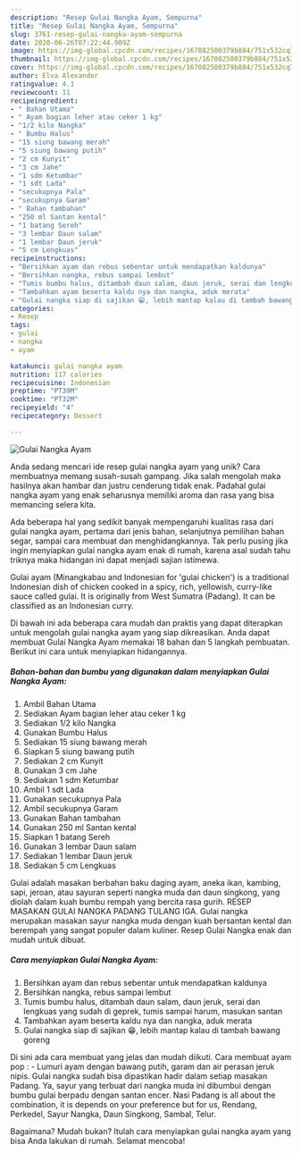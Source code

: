 ```yaml
---
description: "Resep Gulai Nangka Ayam, Sempurna"
title: "Resep Gulai Nangka Ayam, Sempurna"
slug: 3761-resep-gulai-nangka-ayam-sempurna
date: 2020-06-26T07:22:44.909Z
image: https://img-global.cpcdn.com/recipes/167082500379b884/751x532cq70/gulai-nangka-ayam-foto-resep-utama.jpg
thumbnail: https://img-global.cpcdn.com/recipes/167082500379b884/751x532cq70/gulai-nangka-ayam-foto-resep-utama.jpg
cover: https://img-global.cpcdn.com/recipes/167082500379b884/751x532cq70/gulai-nangka-ayam-foto-resep-utama.jpg
author: Elva Alexander
ratingvalue: 4.1
reviewcount: 11
recipeingredient:
- " Bahan Utama"
- " Ayam bagian leher atau ceker 1 kg"
- "1/2 kilo Nangka"
- " Bumbu Halus"
- "15 siung bawang merah"
- "5 siung bawang putih"
- "2 cm Kunyit"
- "3 cm Jahe"
- "1 sdm Ketumbar"
- "1 sdt Lada"
- "secukupnya Pala"
- "secukupnya Garam"
- " Bahan tambahan"
- "250 ml Santan kental"
- "1 batang Sereh"
- "3 lembar Daun salam"
- "1 lembar Daun jeruk"
- "5 cm Lengkuas"
recipeinstructions:
- "Bersihkan ayam dan rebus sebentar untuk mendapatkan kaldunya"
- "Bersihkan nangka, rebus sampai lembut"
- "Tumis bumbu halus, ditambah daun salam, daun jeruk, serai dan lengkuas yang sudah di geprek, tumis sampai harum, masukan santan"
- "Tambahkan ayam beserta kaldu nya dan nangka, aduk merata"
- "Gulai nangka siap di sajikan 😁, lebih mantap kalau di tambah bawang goreng"
categories:
- Resep
tags:
- gulai
- nangka
- ayam

katakunci: gulai nangka ayam 
nutrition: 117 calories
recipecuisine: Indonesian
preptime: "PT39M"
cooktime: "PT32M"
recipeyield: "4"
recipecategory: Dessert

---
```



![Gulai Nangka Ayam](https://img-global.cpcdn.com/recipes/167082500379b884/751x532cq70/gulai-nangka-ayam-foto-resep-utama.jpg)

Anda sedang mencari ide resep gulai nangka ayam yang unik? Cara membuatnya memang susah-susah gampang. Jika salah mengolah maka hasilnya akan hambar dan justru cenderung tidak enak. Padahal gulai nangka ayam yang enak seharusnya memiliki aroma dan rasa yang bisa memancing selera kita.

Ada beberapa hal yang sedikit banyak mempengaruhi kualitas rasa dari gulai nangka ayam, pertama dari jenis bahan, selanjutnya pemilihan bahan segar, sampai cara membuat dan menghidangkannya. Tak perlu pusing jika ingin menyiapkan gulai nangka ayam enak di rumah, karena asal sudah tahu triknya maka hidangan ini dapat menjadi sajian istimewa.

Gulai ayam (Minangkabau and Indonesian for &#39;gulai chicken&#39;) is a traditional Indonesian dish of chicken cooked in a spicy, rich, yellowish, curry-like sauce called gulai. It is originally from West Sumatra (Padang). It can be classified as an Indonesian curry.


Di bawah ini ada beberapa cara mudah dan praktis yang dapat diterapkan untuk mengolah gulai nangka ayam yang siap dikreasikan. Anda dapat membuat Gulai Nangka Ayam memakai 18 bahan dan 5 langkah pembuatan. Berikut ini cara untuk menyiapkan hidangannya.

<!--inarticleads1-->

##### Bahan-bahan dan bumbu yang digunakan dalam menyiapkan Gulai Nangka Ayam:

1. Ambil  Bahan Utama
1. Sediakan  Ayam bagian leher atau ceker 1 kg
1. Sediakan 1/2 kilo Nangka
1. Gunakan  Bumbu Halus
1. Sediakan 15 siung bawang merah
1. Siapkan 5 siung bawang putih
1. Sediakan 2 cm Kunyit
1. Gunakan 3 cm Jahe
1. Sediakan 1 sdm Ketumbar
1. Ambil 1 sdt Lada
1. Gunakan secukupnya Pala
1. Ambil secukupnya Garam
1. Gunakan  Bahan tambahan
1. Gunakan 250 ml Santan kental
1. Siapkan 1 batang Sereh
1. Gunakan 3 lembar Daun salam
1. Sediakan 1 lembar Daun jeruk
1. Sediakan 5 cm Lengkuas


Gulai adalah masakan berbahan baku daging ayam, aneka ikan, kambing, sapi, jeroan, atau sayuran seperti nangka muda dan daun singkong, yang diolah dalam kuah bumbu rempah yang bercita rasa gurih. RESEP MASAKAN GULAI NANGKA PADANG TULANG IGA. Gulai nangka merupakan masakan sayur nangka muda dengan kuah bersantan kental dan berempah yang sangat populer dalam kuliner. Resep Gulai Nangka enak dan mudah untuk dibuat. 

<!--inarticleads2-->

##### Cara menyiapkan Gulai Nangka Ayam:

1. Bersihkan ayam dan rebus sebentar untuk mendapatkan kaldunya
1. Bersihkan nangka, rebus sampai lembut
1. Tumis bumbu halus, ditambah daun salam, daun jeruk, serai dan lengkuas yang sudah di geprek, tumis sampai harum, masukan santan
1. Tambahkan ayam beserta kaldu nya dan nangka, aduk merata
1. Gulai nangka siap di sajikan 😁, lebih mantap kalau di tambah bawang goreng


Di sini ada cara membuat yang jelas dan mudah diikuti. Cara membuat ayam pop : - Lumuri ayam dengan bawang putih, garam dan air perasan jeruk nipis. Gulai nangka sudah bisa dipastikan hadir dalam setiap masakan Padang. Ya, sayur yang terbuat dari nangka muda ini dibumbui dengan bumbu gulai berpadu dengan santan encer. Nasi Padang is all about the combination, it is depends on your preference but for us, Rendang, Perkedel, Sayur Nangka, Daun Singkong, Sambal, Telur. 

Bagaimana? Mudah bukan? Itulah cara menyiapkan gulai nangka ayam yang bisa Anda lakukan di rumah. Selamat mencoba!

